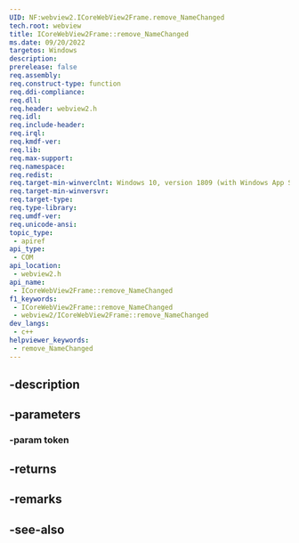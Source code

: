 ```yaml
---
UID: NF:webview2.ICoreWebView2Frame.remove_NameChanged
tech.root: webview
title: ICoreWebView2Frame::remove_NameChanged
ms.date: 09/20/2022
targetos: Windows
description: 
prerelease: false
req.assembly: 
req.construct-type: function
req.ddi-compliance: 
req.dll: 
req.header: webview2.h
req.idl: 
req.include-header: 
req.irql: 
req.kmdf-ver: 
req.lib: 
req.max-support: 
req.namespace: 
req.redist: 
req.target-min-winverclnt: Windows 10, version 1809 (with Windows App SDK 1.1 or later)
req.target-min-winversvr: 
req.target-type: 
req.type-library: 
req.umdf-ver: 
req.unicode-ansi: 
topic_type:
 - apiref
api_type:
 - COM
api_location:
 - webview2.h
api_name:
 - ICoreWebView2Frame::remove_NameChanged
f1_keywords:
 - ICoreWebView2Frame::remove_NameChanged
 - webview2/ICoreWebView2Frame::remove_NameChanged
dev_langs:
 - c++
helpviewer_keywords:
 - remove_NameChanged
---
```


## -description

## -parameters

### -param token

## -returns

## -remarks

## -see-also

